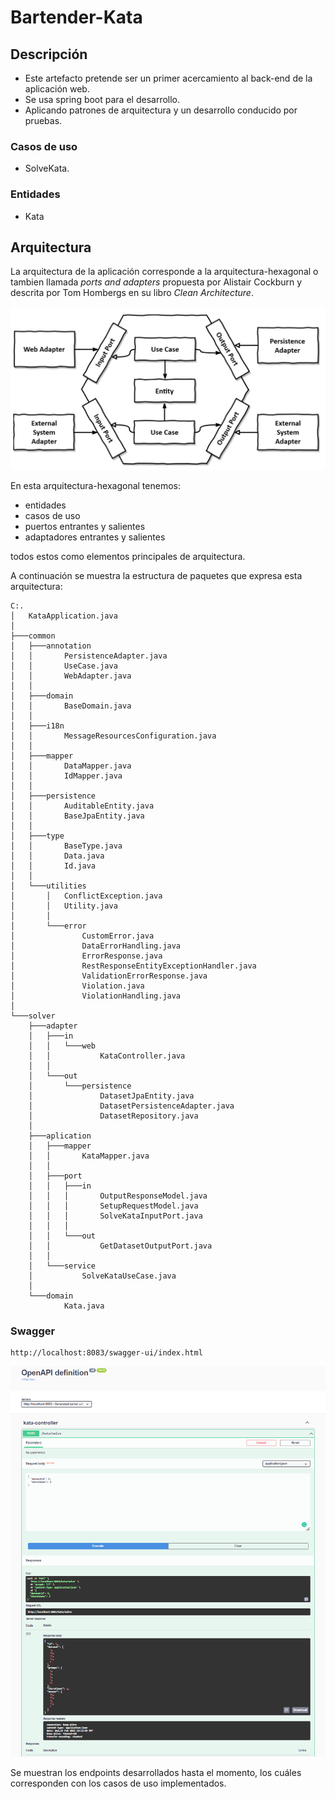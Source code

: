 # Bartender-Kata

## Descripción

* Este artefacto pretende ser un primer acercamiento al back-end de la aplicación web.
* Se usa spring boot para el desarrollo.
* Aplicando patrones de arquitectura y un desarrollo conducido por pruebas.

### Casos de uso

* SolveKata.

### Entidades

* Kata

## Arquitectura

La arquitectura de la aplicación corresponde a la arquitectura-hexagonal o tambien llamada *ports and adapters* propuesta por Alistair Cockburn y descrita por Tom Hombergs en su libro *Clean Architecture*.

![alt-text][1]

En esta arquitectura-hexagonal tenemos:

  * entidades
  * casos de uso
  * puertos entrantes y salientes
  * adaptadores entrantes y salientes

todos estos como elementos principales de arquitectura.

A continuación se muestra la estructura de paquetes que expresa esta arquitectura:

```console
C:.
│   KataApplication.java
│
├───common
│   ├───annotation
│   │       PersistenceAdapter.java
│   │       UseCase.java
│   │       WebAdapter.java
│   │
│   ├───domain
│   │       BaseDomain.java
│   │
│   ├───i18n
│   │       MessageResourcesConfiguration.java
│   │
│   ├───mapper
│   │       DataMapper.java
│   │       IdMapper.java
│   │
│   ├───persistence
│   │       AuditableEntity.java
│   │       BaseJpaEntity.java
│   │
│   ├───type
│   │       BaseType.java
│   │       Data.java
│   │       Id.java
│   │
│   └───utilities
│       │   ConflictException.java
│       │   Utility.java
│       │
│       └───error
│               CustomError.java
│               DataErrorHandling.java
│               ErrorResponse.java
│               RestResponseEntityExceptionHandler.java
│               ValidationErrorResponse.java
│               Violation.java
│               ViolationHandling.java
│
└───solver
    ├───adapter
    │   ├───in
    │   │   └───web
    │   │           KataController.java
    │   │
    │   └───out
    │       └───persistence
    │               DatasetJpaEntity.java
    │               DatasetPersistenceAdapter.java
    │               DatasetRepository.java
    │
    ├───aplication
    │   ├───mapper
    │   │       KataMapper.java
    │   │
    │   ├───port
    │   │   ├───in
    │   │   │       OutputResponseModel.java
    │   │   │       SetupRequestModel.java
    │   │   │       SolveKataInputPort.java
    │   │   │
    │   │   └───out
    │   │           GetDatasetOutputPort.java
    │   │
    │   └───service
    │           SolveKataUseCase.java
    │
    └───domain
            Kata.java
```

### Swagger

```console
http://localhost:8083/swagger-ui/index.html
```

![alt-text][2]

Se muestran los endpoints desarrollados hasta el momento, los cuáles corresponden con los casos de uso implementados. 

[1]: /src/main/resources/docs/hexagonal-architecture.png
[2]: /src/main/resources/docs/API.png
